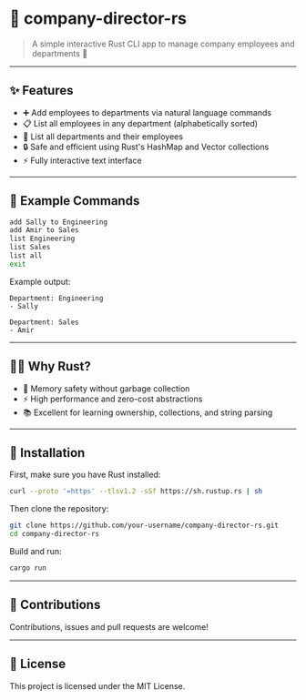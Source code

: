 # 🏢 company-director-rs

> A simple interactive Rust CLI app to manage company employees and departments 🦀

---

## ✨ Features

- ➕ Add employees to departments via natural language commands
- 📋 List all employees in any department (alphabetically sorted)
- 🏢 List all departments and their employees
- 🔒 Safe and efficient using Rust's HashMap and Vector collections
- ⚡ Fully interactive text interface

---

## 🚀 Example Commands

```bash
add Sally to Engineering
add Amir to Sales
list Engineering
list Sales
list all
exit
````

Example output:

```
Department: Engineering
- Sally

Department: Sales
- Amir
```

---

## 🧑‍💻 Why Rust?

* 🦀 Memory safety without garbage collection
* ⚡ High performance and zero-cost abstractions
* 📚 Excellent for learning ownership, collections, and string parsing

---

## 🔧 Installation

First, make sure you have Rust installed:

```bash
curl --proto '=https' --tlsv1.2 -sSf https://sh.rustup.rs | sh
```

Then clone the repository:

```bash
git clone https://github.com/your-username/company-director-rs.git
cd company-director-rs
```

Build and run:

```bash
cargo run
```

---

## 🤝 Contributions

Contributions, issues and pull requests are welcome!

---

## 📄 License

This project is licensed under the MIT License.
